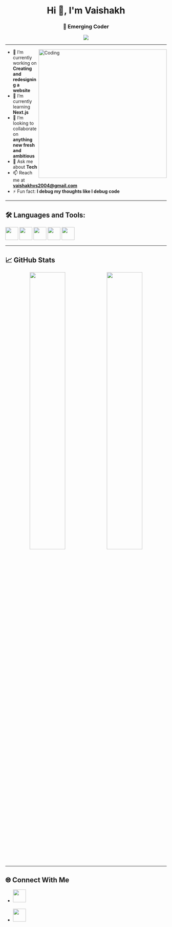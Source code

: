 <h1 align="center">Hi 👋, I'm Vaishakh</h1>
<h3 align="center">🚀 Emerging Coder</h3>

<p align="center">
  <img src="https://readme-typing-svg.herokuapp.com/?lines=Backend%20Developer;Python%20%7C%20Node.js%20Enthusiast;Building%20AI%20Projects;Lifelong%20Learner&center=true&width=500&height=45">
</p>


---

<img align="right" alt="Coding" width="400" src="https://cdn.dribbble.com/users/1162077/screenshots/3848914/programmer.gif" />

- 🔭 I’m currently working on **Creating and redesigning a website**
- 🌱 I’m currently learning **Next.js**
- 👯 I’m looking to collaborate on **anything new fresh and ambitious**
- 💬 Ask me about **Tech**
- 📫 Reach me at **vaishakhvs2004@gmail.com**
- ⚡ Fun fact: **I debug my thoughts like I debug code**

---

## 🛠️ Languages and Tools:
<p>
  <img src="https://cdn.jsdelivr.net/gh/devicons/devicon/icons/python/python-original.svg" width="40"/>
  <img src="https://cdn.jsdelivr.net/gh/devicons/devicon/icons/javascript/javascript-original.svg" width="40"/>
  <img src="https://cdn.jsdelivr.net/gh/devicons/devicon/icons/nodejs/nodejs-original.svg" width="40"/>
  <img src="https://cdn.jsdelivr.net/gh/devicons/devicon/icons/django/django-plain.svg" width="40"/>
  <img src="https://cdn.jsdelivr.net/gh/devicons/devicon/icons/git/git-original.svg" width="40"/>
</p>

---

## 📈 GitHub Stats
<p align="center">
  <img src="https://github-readme-stats.vercel.app/api?username=vaishakhwastaken&show_icons=true&theme=radical" width="47%" />
  <img src="https://github-readme-streak-stats.herokuapp.com?user=vaishakhwastaken&theme=radical" width="47%" />
</p>

---


## 🌐 Connect With Me

<ul>
  <li><a href="https://twitter.com/vaishakhvs05" target="_blank"><img src="https://cdn-icons-png.flaticon.com/512/733/733579.png" width="40"/></a></li>
  &nbsp;
  <li><a href="https://linkedin.com/in/vaishakh-v-s" target="_blank"><img src="https://cdn-icons-png.flaticon.com/512/174/174857.png" width="40"/></a></li>
<ul>
